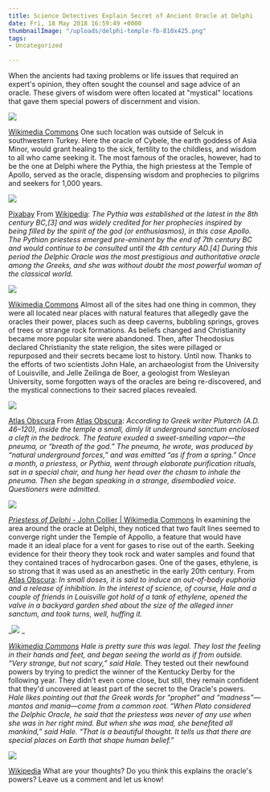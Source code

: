 ```yaml
---
title: Science Detectives Explain Secret of Ancient Oracle at Delphi
date: Fri, 18 May 2018 16:59:49 +0000
thumbnailImage: "/uploads/delphi-temple-fb-810x425.png"
tags:
- Uncategorized

---
```

When the ancients had taxing problems or life issues that required an expert's opinion, they often sought the counsel and sage advice of an oracle. These givers of wisdom were often located at "mystical" locations that gave them special powers of discernment and vision. 

![](http://newsattorneys.staging.wpengine.com/wp-content/uploads/2018/05/delphi-ruins-1024x701.jpg) 

[Wikimedia Commons](https://commons.wikimedia.org/wiki/File:Delphi,_Tholos_(6220581621).jpg) One such location was outside of Selcuk in southwestern Turkey. Here the oracle of Cybele, the earth goddess of Asia Minor, would grant healing to the sick, fertility to the childless, and wisdom to all who came seeking it. The most famous of the oracles, however, had to be the one at Delphi where the Pythia, the high priestess at the Temple of Apollo, served as the oracle, dispensing wisdom and prophecies to pilgrims and seekers for 1,000 years. 

![](http://newsattorneys.staging.wpengine.com/wp-content/uploads/2018/05/delphi-temple.jpg) 

[Pixabay](https://pixabay.com/en/delphi-greece-antique-oracle-2975066/) From [Wikipedia](https://en.wikipedia.org/wiki/Pythia): _The Pythia was established at the latest in the 8th century BC,\[3\] and was widely credited for her prophecies inspired by being filled by the spirit of the god (or enthusiasmos), in this case Apollo. The Pythian priestess emerged pre-eminent by the end of 7th century BC and would continue to be consulted until the 4th century AD.\[4\] During this period the Delphic Oracle was the most prestigious and authoritative oracle among the Greeks, and she was without doubt the most powerful woman of the classical world._ 

![](http://newsattorneys.staging.wpengine.com/wp-content/uploads/2018/05/delphi-oracle-art.jpg) 

[Wikimedia Commons](https://commons.wikimedia.org/wiki/File:Oracle_of_Delphi,_red-figure_kylix,_440-430_BC,_Kodros_Painter,_Berlin_F_2538,_141668.jpg) Almost all of the sites had one thing in common, they were all located near places with natural features that allegedly gave the oracles their power, places such as deep caverns, bubbling springs, groves of trees or strange rock formations. As beliefs changed and Christianity became more popular site were abandoned. Then, after Theodosius declared Christianity the state religion, the sites were pillaged or repurposed and their secrets became lost to history. Until now. Thanks to the efforts of two scientists John Hale, an archaeologist from the University of Louisville, and Jelle Zeilinga de Boer, a geologist from Wesleyan University, some forgotten ways of the oracles are being re-discovered, and the mystical connections to their sacred places revealed. 

![](http://newsattorneys.staging.wpengine.com/wp-content/uploads/2018/05/hale-de-boer.jpg) 

[Atlas Obscura](https://www.atlasobscura.com/articles/where-are-the-greek-oracles) From [Atlas Obscura](https://www.atlasobscura.com/articles/where-are-the-greek-oracles): _According to Greek writer Plutarch (A.D. 46–120), inside the temple a small, dimly lit underground sanctum enclosed a cleft in the bedrock. The feature exuded a sweet-smelling vapor—the pneuma, or “breath of the god.” The pneuma, he wrote, was produced by “natural underground forces,” and was emitted “as if from a spring.” Once a month, a priestess, or Pythia, went through elaborate purification rituals, sat in a special chair, and hung her head over the chasm to inhale the pneuma. Then she began speaking in a strange, disembodied voice. Questioners were admitted._ 

![](http://newsattorneys.staging.wpengine.com/wp-content/uploads/2018/05/delphi-priestess.jpg)

 [_Priestess of Delphi_ - John Collier | Wikimedia Commons](https://commons.wikimedia.org/wiki/File:Oracle_of_Delphi,_red-figure_kylix,_440-430_BC,_Kodros_Painter,_Berlin_F_2538,_141668.jpg) In examining the area around the oracle at Delphi, they noticed that two fault lines seemed to converge right under the Temple of Appollo, a feature that would have made it an ideal place for a vent for gases to rise out of the earth. Seeking evidence for their theory they took rock and water samples and found that they contained traces of hydrocarbon gases. One of the gases, ethylene, is so strong that it was used as an anesthetic in the early 20th century. From [Atlas Obscura](https://www.atlasobscura.com/articles/where-are-the-greek-oracles): _In small doses, it is said to induce an out-of-body euphoria and a release of inhibition. In the interest of science, of course, Hale and a couple of friends in Louisville got hold of a tank of ethylene, opened the valve in a backyard garden shed about the size of the alleged inner sanctum, and took turns, well, huffing it._ 

_![](http://newsattorneys.staging.wpengine.com/wp-content/uploads/2018/05/delphi-oracle-painting.jpg) _

[_Wikimedia Commons_](https://commons.wikimedia.org/wiki/File:The_Oracle_of_Delphi_Entranced.jpg) _Hale is pretty sure this was legal. They lost the feeling in their hands and feet, and began seeing the world as if from outside. “Very strange, but not scary,” said Hale._ They tested out their newfound powers by trying to predict the winner of the Kentucky Derby for the following year. They didn't even come close, but still, they remain confident that they'd uncovered at least part of the secret to the Oracle's powers. _Hale likes pointing out that the Greek words for “prophet” and “madness”—mantos and mania—come from a common root. “When Plato considered the Delphic Oracle, he said that the priestess was never of any use when she was in her right mind. But when she was mad, she benefited all mankind,” said Hale. “That is a beautiful thought. It tells us that there are special places on Earth that shape human belief.”_ 

![](http://newsattorneys.staging.wpengine.com/wp-content/uploads/2018/05/Delphic_Sibyl_Sistine_Chapel_ceiling_by_Michelangelo_JBU37-683x1024.jpg) 

[Wikipedia](https://en.wikipedia.org/wiki/Delphi#/media/File:%27Delphic_Sibyl_Sistine_Chapel_ceiling%27_by_Michelangelo_JBU37.jpg) What are your thoughts? Do you think this explains the oracle's powers? Leave us a comment and let us know!